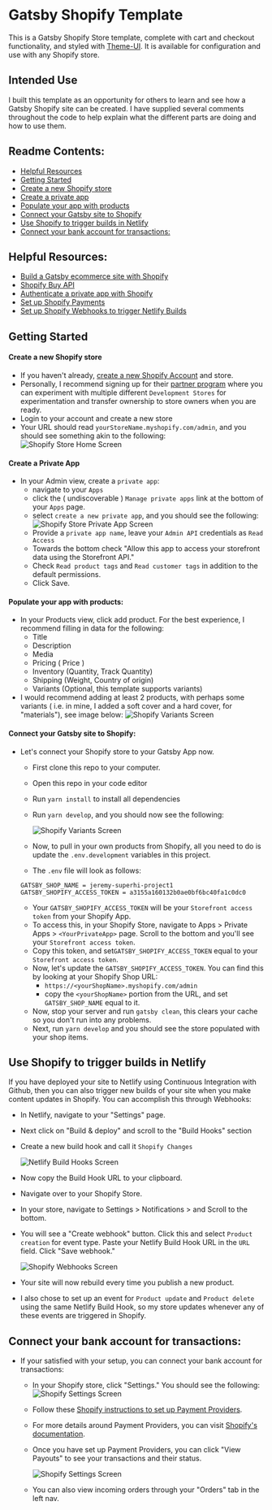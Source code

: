 # Gatsby Shopify Template

This is a Gatsby Shopify Store template, complete with cart and checkout functionality, and styled with [Theme-UI](https://theme-ui.com/). It is available for configuration and use with any Shopify store.

## Intended Use

I built this template as an opportunity for others to learn and see how a Gatsby Shopify site can be created. I have supplied several comments throughout the code to help explain what the different parts are doing and how to use them.

## Readme Contents:

-   [Helpful Resources](#helpful-resources)
-   [Getting Started](#getting-started)
-   [Create a new Shopify store](#create-a-new-shopify-store)
-   [Create a private app](#create-a-private-app)
-   [Populate your app with products](#populate-your-app-with-products)
-   [Connect your Gatsby site to Shopify](#connect-your-gatsby-site-to-shopify)
-   [Use Shopify to trigger builds in Netlify](#use-shopify-to-trigger-builds-in-netlify)
-   [Connect your bank account for transactions:](#connect-your-bank-account-for-transactions:)

## Helpful Resources:

-   [Build a Gatsby ecommerce site with Shopify](https://www.gatsbyjs.org/docs/building-an-ecommerce-site-with-shopify/)
-   [Shopify Buy API](https://www.npmjs.com/package/shopify-buy#completing-a-checkout)
-   [Authenticate a private app with Shopify](https://shopify.dev/tutorials/create-a-checkout-with-storefront-api#completing-the-checkout)
-   [Set up Shopify Payments](https://help.shopify.com/en/manual/payments/shopify-payments)
-   [Set up Shopify Webhooks to trigger Netlify Builds](https://github.com/gatsbyjs/store.gatsbyjs.org/issues/4)

## Getting Started

#### Create a new Shopify store

-   If you haven't already, [create a new Shopify Account](https://www.shopify.com/) and store.
-   Personally, I recommend signing up for their [partner program](https://www.shopify.com/partners) where you can experiment with multiple different `Development Stores` for experimentation and transfer ownership to store owners when you are ready.
-   Login to your account and create a new store
-   Your URL should read `yourStoreName.myshopify.com/admin`, and you should see something akin to the following:
    ![Shopify Store Home Screen](./README_imgs/Shopify_01.jpg)

#### Create a Private App

-   In your Admin view, create a `private app`:
    -   navigate to your `Apps`
    -   click the ( undiscoverable ) `Manage private apps` link at the bottom of your `Apps` page.
    -   select `create a new private app`, and you should see the following:
        ![Shopify Store Private App Screen](./README_imgs/Shopify_02.jpg)
    -   Provide a `private app name`, leave your `Admin API` credentials as `Read Access`
    -   Towards the bottom check "Allow this app to access your storefront data using the Storefront API."
    -   Check `Read product tags` and `Read customer tags` in addition to the default permissions.
    -   Click Save.

#### Populate your app with products:

-   In your Products view, click add product. For the best experience, I recommend filling in data for the following:
    -   Title
    -   Description
    -   Media
    -   Pricing ( Price )
    -   Inventory (Quantity, Track Quantity)
    -   Shipping (Weight, Country of origin)
    -   Variants (Optional, this template supports variants)
-   I would recommend adding at least 2 products, with perhaps some variants ( i.e. in mine, I added a soft cover and a hard cover, for "materials"), see image below:
    ![Shopify Variants Screen](./README_imgs/Shopify_05.jpg)

#### Connect your Gatsby site to Shopify:

-   Let's connect your Shopify store to your Gatsby App now.

    -   First clone this repo to your computer.
    -   Open this repo in your code editor
    -   Run `yarn install` to install all dependencies
    -   Run `yarn develop`, and you should now see the following:

        ![Shopify Variants Screen](./README_imgs/Shopify_06.jpg)

    -   Now, to pull in your own products from Shopify, all you need to do is update the `.env.development` variables in this project.
    -   The `.env` file will look as follows:

    ```
    GATSBY_SHOP_NAME = jeremy-superhi-project1
    GATSBY_SHOPIFY_ACCESS_TOKEN = a3155a160132b0ae0bf6bc40fa1c0dc0

    ```

    -   Your `GATSBY_SHOPIFY_ACCESS_TOKEN` will be your `Storefront access token` from your Shopify App.
    -   To access this, in your Shopify Store, navigate to Apps > Private Apps > `<YourPrivateApp>` page. Scroll to the bottom and you'll see your `Storefront access token`.
    -   Copy this token, and set`GATSBY_SHOPIFY_ACCESS_TOKEN` equal to your `Storefront access token`.
    -   Now, let's update the `GATSBY_SHOPIFY_ACCESS_TOKEN`. You can find this by looking at your Shopify Shop URL:
        -   `https://<yourShopName>.myshopify.com/admin`
        -   copy the `<yourShopName>` portion from the URL, and set `GATSBY_SHOP_NAME` equal to it.
    -   Now, stop your server and run `gatsby clean`, this clears your cache so you don't run into any problems.
    -   Next, run `yarn develop` and you should see the store populated with your shop items.

## Use Shopify to trigger builds in Netlify

If you have deployed your site to Netlify using Continuous Integration with Github, then you can also trigger new builds of your site when you make content updates in Shopify. You can accomplish this through Webhooks:

-   In Netlify, navigate to your "Settings" page.
-   Next click on "Build & deploy" and scroll to the "Build Hooks" section
-   Create a new build hook and call it `Shopify Changes`

    ![Netlify Build Hooks Screen](./README_imgs/Netlify_07.jpg)

-   Now copy the Build Hook URL to your clipboard.
-   Navigate over to your Shopify Store.
-   In your store, navigate to Settings > Notifications > and Scroll to the bottom.
-   You will see a "Create webhook" button. Click this and select `Product creation` for event type. Paste your Netlify Build Hook URL in the `URL` field. Click "Save webhook."

    ![Shopify Webhooks Screen](./README_imgs/Shopify_08.jpg)

-   Your site will now rebuild every time you publish a new product.
-   I also chose to set up an event for `Product update` and `Product delete` using the same Netlify Build Hook, so my store updates whenever any of these events are triggered in Shopify.

## Connect your bank account for transactions:

-   If your satisfied with your setup, you can connect your bank account for transactions:

    -   In your Shopify store, click "Settings." You should see the following:
        ![Shopify Settings Screen](./README_imgs/Shopify_03.jpg)
    -   Follow these [Shopify instructions to set up Payment Providers](https://help.shopify.com/en/manual/payments/shopify-payments/setting-up-shopify-payments#set-up-shopify-payments).
    -   For more details around Payment Providers, you can visit [Shopify's documentation](https://help.shopify.com/en/manual/payments).
    -   Once you have set up Payment Providers, you can click "View Payouts" to see your transactions and their status.

        ![Shopify Settings Screen](./README_imgs/Shopify_04.jpg)

    -   You can also view incoming orders through your "Orders" tab in the left nav.
